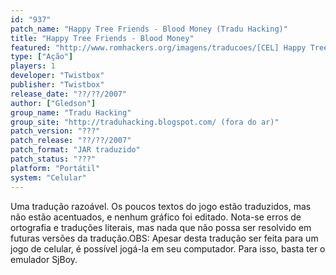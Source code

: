 ```yaml
---
id: "937"
patch_name: "Happy Tree Friends - Blood Money (Tradu Hacking)"
title: "Happy Tree Friends - Blood Money"
featured: "http://www.romhackers.org/imagens/traducoes/[CEL] Happy Tree Friends - Blood Money - Tradu Hacking - 1.png"
type: ["Ação"]
players: 1
developer: "Twistbox"
publisher: "Twistbox"
release_date: "??/??/2007"
author: ["Gledson"]
group_name: "Tradu Hacking"
group_site: "http://traduhacking.blogspot.com/ (fora do ar)"
patch_version: "???"
patch_release: "??/??/2007"
patch_format: "JAR traduzido"
patch_status: "???"
platform: "Portátil"
system: "Celular"
---
```


Uma tradução razoável. Os poucos textos do jogo estão traduzidos, mas não estão acentuados, e nenhum gráfico foi editado. Nota-se erros de ortografia e traduções literais, mas nada que não possa ser resolvido em futuras versões da tradução.OBS: Apesar desta tradução ser feita para um jogo de celular, é possível jogá-la em seu computador. Para isso, basta ter o emulador SjBoy.